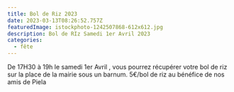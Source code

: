 ```yaml
---
title: Bol de Riz 2023
date: 2023-03-13T08:26:52.757Z
featuredImage: istockphoto-1242507868-612x612.jpg
description: Bol de RIz Samedi 1er Avril 2023
categories:
  - fête
---
```

De 17H30 à 19h le samedi 1er Avril , vous pourrez récupérer votre bol de riz sur la place de la mairie sous un barnum. 5€/bol de riz au bénéfice de nos amis de Piela